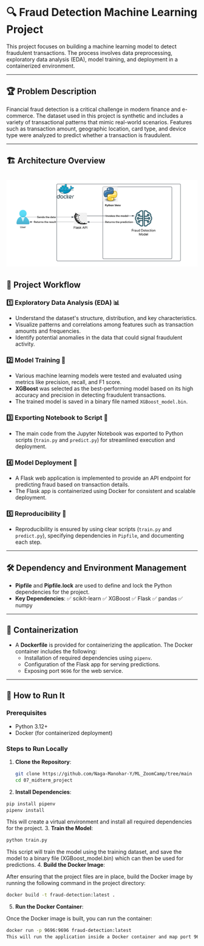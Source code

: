 # 🔍 Fraud Detection Machine Learning Project

This project focuses on building a machine learning model to detect fraudulent transactions. The process involves data preprocessing, exploratory data analysis (EDA), model training, and deployment in a containerized environment.

---

## 🏆 Problem Description

Financial fraud detection is a critical challenge in modern finance and e-commerce. The dataset used in this project is synthetic and includes a variety of transactional patterns that mimic real-world scenarios. Features such as transaction amount, geographic location, card type, and device type were analyzed to predict whether a transaction is fraudulent.

---
## 🏗️ Architecture Overview
![Architecture diagram](https://github.com/Naga-Manohar-Y/ML_ZoomCamp/blob/main/07_midterm_project/FD_architecture.png)
---
## 📌 Project Workflow

### 1️⃣ **Exploratory Data Analysis (EDA)** 📊
   - Understand the dataset's structure, distribution, and key characteristics.
   - Visualize patterns and correlations among features such as transaction amounts and frequencies.
   - Identify potential anomalies in the data that could signal fraudulent activity.

### 2️⃣ **Model Training** 🤖
   - Various machine learning models were tested and evaluated using metrics like precision, recall, and F1 score.
   - **XGBoost** was selected as the best-performing model based on its high accuracy and precision in detecting fraudulent transactions.
   - The trained model is saved in a binary file named `XGBoost_model.bin`.

### 3️⃣ **Exporting Notebook to Script** 📜
   - The main code from the Jupyter Notebook was exported to Python scripts (`train.py` and `predict.py`) for streamlined execution and deployment.

### 4️⃣ **Model Deployment** 🚀
   - A Flask web application is implemented to provide an API endpoint for predicting fraud based on transaction details.
   - The Flask app is containerized using Docker for consistent and scalable deployment.

### 5️⃣ **Reproducibility** 🔄
   - Reproducibility is ensured by using clear scripts (`train.py` and `predict.py`), specifying dependencies in `Pipfile`, and documenting each step.

---

## 🛠️ Dependency and Environment Management

- **Pipfile** and **Pipfile.lock** are used to define and lock the Python dependencies for the project.
- **Key Dependencies**:
   ✅ scikit-learn 
   ✅ XGBoost 
   ✅ Flask 
   ✅ pandas 
   ✅ numpy 

---

## 🐳 Containerization

- A **Dockerfile** is provided for containerizing the application. The Docker container includes the following:
  - Installation of required dependencies using `pipenv`.
  - Configuration of the Flask app for serving predictions.
  - Exposing port `9696` for the web service.

---

## 🏃 How to Run It

### Prerequisites
- Python 3.12+
- Docker (for containerized deployment)

### Steps to Run Locally
1. **Clone the Repository**:
   ```bash
   git clone https://github.com/Naga-Manohar-Y/ML_ZoomCamp/tree/main
   cd 07_midterm_project
   ```
2. **Install Dependencies**:

```bash
pip install pipenv
pipenv install
```
This will create a virtual environment and install all required dependencies for the project.
3. **Train the Model**:

```bash
python train.py
```
This script will train the model using the training dataset, and save the model to a binary file (XGBoost_model.bin) which can then be used for predictions.
4. **Build the Docker Image**:

After ensuring that the project files are in place, build the Docker image by running the following command in the project directory:
```bash
docker build -t fraud-detection:latest .
```
5. **Run the Docker Container**:

Once the Docker image is built, you can run the container:
```bash
docker run -p 9696:9696 fraud-detection:latest
This will run the application inside a Docker container and map port 9696 from the container to your local machine.
```

